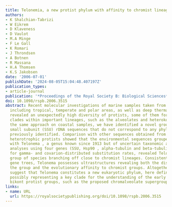 ```yaml
---
title: Telonemia, a new protist phylum with affinity to chromist lineages
authors:
- K Shalchian-Tabrizi
- W Eikrem
- D Klaveness
- D Vaulot
- M.A Minge
- F Le Gall
- K Romari
- J Throndsen
- A Botnen
- R Massana
- H.A Thomsen
- K.S Jakobsen
date: '2006-07-01'
publishDate: '2024-08-05T15:04:48.407197Z'
publication_types:
- article-journal
publication: '*Proceedings of the Royal Society B: Biological Sciences*'
doi: 10.1098/rspb.2006.3515
abstract: Recent molecular investigations of marine samples taken from different environments,
  including tropical, temperate and polar areas, as well as deep thermal vents, have
  revealed an unexpectedly high diversity of protists, some of them forming deep-branching
  clades within important lineages, such as the alveolates and heterokonts. Using
  the same approach on coastal samples, we have identified a novel group of protist
  small subunit (SSU) rDNA sequences that do not correspond to any phylogenetic group
  previously identified. Comparison with other sequences obtained from cultures of
  heterotrophic protists showed that the environmental sequences grouped together
  with Telonema , a genus known since 1913 but of uncertain taxonomic affinity. Phylogenetic
  analyses using four genes (SSU, Hsp90 , alpha-tubulin and beta-tubulin ), and accounting
  for gamma- and covarion-distributed substitution rates, revealed Telonema as a distinct
  group of species branching off close to chromist lineages. Consistent with these
  gene trees, Telonema possesses ultrastructures revealing both the distinctness of
  the group and the evolutionary affinity to chromist groups. Altogether, the data
  suggest that Telonema constitutes a new eukaryotic phylum, here defined as Telonemia,
  possibly representing a key clade for the understanding of the early evolution of
  bikont protist groups, such as the proposed chromalveolate supergroup.
links:
- name: URL
  url: https://royalsocietypublishing.org/doi/10.1098/rspb.2006.3515
---
```

